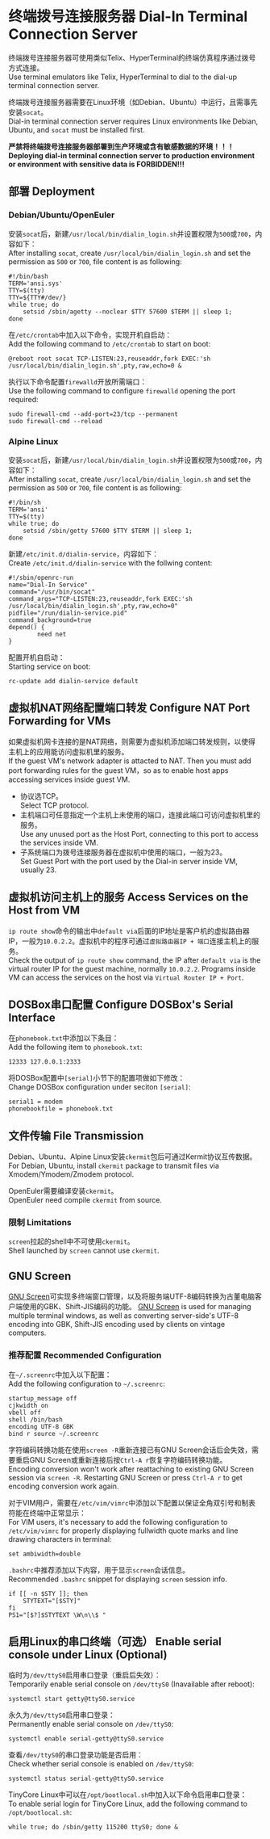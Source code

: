 终端拨号连接服务器 Dial-In Terminal Connection Server
=====================================================

终端拨号连接服务器可使用类似Telix、HyperTerminal的终端仿真程序通过拨号方式连接。  
Use terminal emulators like Telix, HyperTerminal to dial to the dial-up terminal connection server.

终端拨号连接服务器需要在Linux环境（如Debian、Ubuntu）中运行，且需事先安装`socat`。  
Dial-in terminal connection server requires Linux environments like Debian, Ubuntu, and `socat` must be installed first.

**严禁将终端拨号连接服务器部署到生产环境或含有敏感数据的环境！！！**  
**Deploying dial-in terminal connection server to production environment or environment with sensitive data is FORBIDDEN!!!**

## 部署 Deployment

### Debian/Ubuntu/OpenEuler

安装`socat`后，新建`/usr/local/bin/dialin_login.sh`并设置权限为`500`或`700`，内容如下：  
After installing `socat`, create `/usr/local/bin/dialin_login.sh` and set the permission as `500` or `700`, file content is as following:

	#!/bin/bash
	TERM='ansi.sys'
	TTY=$(tty)
	TTY=${TTY#/dev/}
	while true; do
		setsid /sbin/agetty --noclear $TTY 57600 $TERM || sleep 1;
	done

在`/etc/crontab`中加入以下命令，实现开机自启动：  
Add the following command to `/etc/crontab` to start on boot:

	@reboot root socat TCP-LISTEN:23,reuseaddr,fork EXEC:'sh /usr/local/bin/dialin_login.sh',pty,raw,echo=0 &

执行以下命令配置`firewalld`开放所需端口：  
Use the following command to configure `firewalld` opening the port required:

	sudo firewall-cmd --add-port=23/tcp --permanent
	sudo firewall-cmd --reload

### Alpine Linux

安装`socat`后，新建`/usr/local/bin/dialin_login.sh`并设置权限为`500`或`700`，内容如下：  
After installing `socat`, create `/usr/local/bin/dialin_login.sh` and set the permission as `500` or `700`, file content is as following:

	#!/bin/sh
	TERM='ansi'
	TTY=$(tty)
	while true; do
		setsid /sbin/getty 57600 $TTY $TERM || sleep 1;
	done

新建`/etc/init.d/dialin-service`，内容如下：  
Create `/etc/init.d/dialin-service` with the follwing content:

	#!/sbin/openrc-run
	name="Dial-In Service"
	command="/usr/bin/socat"
	command_args="TCP-LISTEN:23,reuseaddr,fork EXEC:'sh /usr/local/bin/dialin_login.sh',pty,raw,echo=0"
	pidfile="/run/dialin-service.pid"
	command_background=true
	depend() {
	        need net
	}

配置开机自启动：  
Starting service on boot:

	rc-update add dialin-service default

## 虚拟机NAT网络配置端口转发 Configure NAT Port Forwarding for VMs

如果虚拟机网卡连接的是NAT网络，则需要为虚拟机添加端口转发规则，以使得主机上的应用能访问虚拟机里的服务。  
If the guest VM's network adapter is attacted to NAT. Then you must add port forwarding rules for the guest VM，so as to enable host apps accessing services inside guest VM.

* 协议选TCP。  
  Select TCP protocol.
* 主机端口可任意指定一个主机上未使用的端口，连接此端口可访问虚拟机里的服务。  
  Use any unused port as the Host Port, connecting to this port to access the services inside VM.
* 子系统端口为拨号连接服务器在虚拟机中使用的端口，一般为23。  
  Set Guest Port with the port used by the Dial-in server inside VM, usually 23.

## 虚拟机访问主机上的服务 Access Services on the Host from VM

`ip route show`命令的输出中`default via`后面的IP地址是客户机的虚拟路由器IP，一般为`10.0.2.2`。虚拟机中的程序可通过`虚拟路由器IP + 端口`连接主机上的服务。  
Check the output of `ip route show` command, the IP after `default via` is the virtual router IP for the guest machine, normally `10.0.2.2`. Programs inside VM can access the services on the host via `Virtual Router IP + Port`.

## DOSBox串口配置 Configure DOSBox's Serial Interface

在`phonebook.txt`中添加以下条目：  
Add the following item to `phonebook.txt`:

	12333 127.0.0.1:2333

将DOSBox配置中`[serial]`小节下的配置项做如下修改：  
Change DOSBox configuration under seciton `[serial]`:

	serial1 = modem
	phonebookfile = phonebook.txt

## 文件传输 File Transmission

Debian、Ubuntu、Alpine Linux安装`ckermit`包后可通过Kermit协议互传数据。  
For Debian, Ubuntu, install `ckermit` package to transmit files via Xmodem/Ymodem/Zmodem protocol.

OpenEuler需要编译安装`ckermit`。  
OpenEuler need compile `ckermit` from source.

### 限制 Limitations

`screen`拉起的shell中不可使用`ckermit`。  
Shell launched by `screen` cannot use `ckermit`.

## GNU Screen

[GNU Screen](https://www.gnu.org/software/screen/)可实现多终端窗口管理，以及将服务端UTF-8编码转换为古董电脑客户端使用的GBK、Shift-JIS编码的功能。
[GNU Screen](https://www.gnu.org/software/screen/) is used for managing multiple terminal windows, as well as converting server-side's UTF-8 encoding into GBK, Shift-JIS encoding used by clients on vintage computers.

### 推荐配置 Recommended Configuration

在`~/.screenrc`中加入以下配置：  
Add the following configuration to `~/.screenrc`:

	startup_message off
	cjkwidth on
	vbell off
	shell /bin/bash
	encoding UTF-8 GBK
	bind r source ~/.screenrc

字符编码转换功能在使用`screen -R`重新连接已有GNU Screen会话后会失效，需要重启GNU Screen或重新连接后按`Ctrl-A r`恢复字符编码转换功能。  
Encoding conversion won't work after reattaching to existing GNU Screen session via `screen -R`. Restarting GNU Screen or press `Ctrl-A r` to get encoding conversion work again.

对于VIM用户，需要在`/etc/vim/vimrc`中添加以下配置以保证全角双引号和制表符能在终端中正常显示：  
For VIM users, it's necessary to add the following configuration to `/etc/vim/vimrc` for properly displaying fullwidth quote marks and line drawing characters in terminal:

	set ambiwidth=double

`.bashrc`中推荐添加以下内容，用于显示`screen`会话信息。  
Recommended `.bashrc` snippet for displaying `screen` session info.

	if [[ -n $STY ]]; then
		STYTEXT="[$STY]"
	fi
	PS1="[$?]$STYTEXT \W\n\\$ "

## 启用Linux的串口终端（可选） Enable serial console under Linux (Optional)

临时为`/dev/ttyS0`启用串口登录（重启后失效）：  
Temporarily enable serial console on `/dev/ttyS0` (Inavailable after reboot):

	systemctl start getty@ttyS0.service

永久为`/dev/ttyS0`启用串口登录：  
Permanently enable serial console on `/dev/ttyS0`:

	systemctl enable serial-getty@ttyS0.service

查看`/dev/ttyS0`的串口登录功能是否启用：  
Check whether serial console is enabled on `/dev/ttyS0`:

	systemctl status serial-getty@ttyS0.service

TinyCore Linux中可以在`/opt/bootlocal.sh`中加入以下命令启用串口登录：  
To enable serial login for TinyCore Linux, add the following command to `/opt/bootlocal.sh`:

	while true; do /sbin/getty 115200 ttyS0; done &

